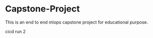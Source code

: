 # Capstone-Project
This is an end to end mlops capstone project for educational purpose.

cicd run 2
